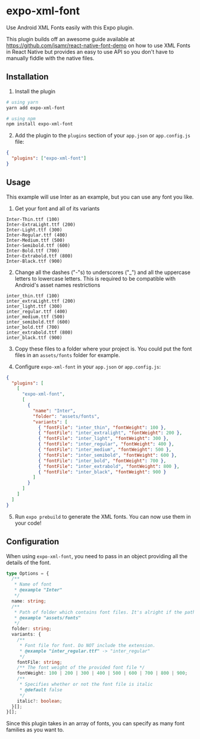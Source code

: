 # expo-xml-font

Use Android XML Fonts easily with this Expo plugin.

This plugin builds off an awesome guide available at https://github.com/jsamr/react-native-font-demo on how to use XML Fonts in React Native but provides an easy to use API so you don't have to manually fiddle with the native files.

## Installation

1. Install the plugin

```bash
# using yarn
yarn add expo-xml-font

# using npm
npm install expo-xml-font
```

2. Add the plugin to the `plugins` section of your `app.json` or `app.config.js` file:

```json
{
  "plugins": ["expo-xml-font"]
}
```

## Usage

This example will use Inter as an example, but you can use any font you like.

1. Get your font and all of its variants

```
Inter-Thin.ttf (100)
Inter-ExtraLight.ttf (200)
Inter-Light.ttf (300)
Inter-Regular.ttf (400)
Inter-Medium.ttf (500)
Inter-Semibold.ttf (600)
Inter-Bold.ttf (700)
Inter-Extrabold.ttf (800)
Inter-Black.ttf (900)
```

2. Change all the dashes ("-"s) to underscores ("\_") and all the uppercase letters to lowercase letters. This is required to be compatible with Android's asset names restrictions

```
inter_thin.ttf (100)
inter_extraLight.ttf (200)
inter_light.ttf (300)
inter_regular.ttf (400)
inter_medium.ttf (500)
inter_semibold.ttf (600)
inter_bold.ttf (700)
inter_extrabold.ttf (800)
inter_black.ttf (900)
```

3. Copy these files to a folder where your project is. You could put the font files in an `assets/fonts` folder for example.

4. Configure `expo-xml-font` in your `app.json` or `app.config.js`:

```json
{
  "plugins": [
    [
      "expo-xml-font",
      [
        {
          "name": "Inter",
          "folder": "assets/fonts",
          "variants": [
            { "fontFile": "inter_thin", "fontWeight": 100 },
            { "fontFile": "inter_extralight", "fontWeight": 200 },
            { "fontFile": "inter_light", "fontWeight": 300 },
            { "fontFile": "inter_regular", "fontWeight": 400 },
            { "fontFile": "inter_medium", "fontWeight": 500 },
            { "fontFile": "inter_semibold", "fontWeight": 600 },
            { "fontFile": "inter_bold", "fontWeight": 700 },
            { "fontFile": "inter_extrabold", "fontWeight": 800 },
            { "fontFile": "inter_black", "fontWeight": 900 }
          ]
        }
      ]
    ]
  ]
}
```

5. Run `expo prebuild` to generate the XML fonts. You can now use them in your code!

## Configuration

When using `expo-xml-font`, you need to pass in an object providing all the details of the font.

```ts
type Options = {
  /**
   * Name of font
   * @example "Inter"
   */
  name: string;
  /**
   * Path of folder which contains font files. It's alright if the path is relative.
   * @example "assets/fonts"
   */
  folder: string;
  variants: {
    /**
     * Font file for font. Do NOT include the extension.
     * @example "inter_regular.ttf" -> "inter_regular"
     */
    fontFile: string;
    /** The font weight of the provided font file */
    fontWeight: 100 | 200 | 300 | 400 | 500 | 600 | 700 | 800 | 900;
    /**
     * Specifies whether or not the font file is italic
     * @default false
     */
    italic?: boolean;
  }[];
}[];
```

Since this plugin takes in an array of fonts, you can specify as many font families as you want to.
